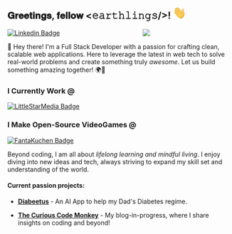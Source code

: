 <h2> 𝐆𝐫𝐞𝐞𝐭𝐢𝐧𝐠𝐬, 𝐟𝐞𝐥𝐥𝐨𝐰 <𝚎𝚊𝚛𝚝𝚑𝚕𝚒𝚗𝚐𝚜/>! <img src="https://raw.githubusercontent.com/ABSphreak/ABSphreak/master/gifs/Hi.gif" width="30px"></h2>

<img align='right' src='https://user-images.githubusercontent.com/5713670/87202985-820dcb80-c2b6-11ea-9f56-7ec461c497c3.gif' width='200"'>

[![Linkedin Badge](https://img.shields.io/badge/-jchusband-blue?style=flat-square&logo=Linkedin&logoColor=white&link=https://www.linkedin.com/in/jchusband/)](https://www.linkedin.com/in/jchusband/)

👋 Hey there! I'm a Full Stack Developer with a passion for crafting clean, scalable web applications. Here to leverage the latest in web tech to solve real-world problems and create something truly *awesome*. Let us build something amazing together! 🌍🚀

### I Currently Work @

[![LittleStarMedia Badge](https://img.shields.io/badge/-LittleStarMedia-lightgrey?style=flat-square&logo=github&logoColor=white&link=https://github.com/littlestarmedia)](https://github.com/littlestarmedia)

### I Make Open-Source VideoGames @

[![FantaKuchen Badge](https://img.shields.io/badge/-FantaKuchen-lightgrey?style=flat-square&logo=github&logoColor=white&link=https://github.com/fantakuchen)](https://github.com/fantakuchen)

Beyond coding, I am all about *lifelong learning and mindful living*. I enjoy diving into new ideas and tech, always striving to expand my skill set and understanding of the world.

#### Current passion projects:

- **[Diabeetus](https://github.com/JamesHusband/Diabeetus)** - An AI App to help my Dad's Diabetes regime.

- **[The Curious Code Monkey](https://github.com/JamesHusband/TheCuriousCodeMonkey)** - My blog-in-progress, where I share insights on coding and beyond!


